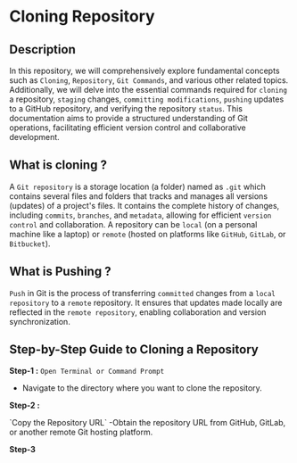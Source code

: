 # Cloning Repository

## Description

In this repository, we will comprehensively explore fundamental concepts such as `Cloning`, `Repository`, `Git Commands`, and various other related topics. Additionally, we will delve into the essential commands required for `cloning` a repository, `staging` changes, `committing modifications`, `pushing` updates to a GitHub repository, and verifying the repository `status`. This documentation aims to provide a structured understanding of Git operations, facilitating efficient version control and collaborative development.

## What is cloning ?

A `Git repository` is a storage location (a folder) named as `.git` which contains several files and folders that tracks and manages all versions (updates) of a project's files. It contains the complete history of changes, including `commits`, `branches`, and `metadata`, allowing for efficient `version control` and collaboration. A repository can be `local` (on a personal machine like a laptop) or `remote` (hosted on platforms like `GitHub`, `GitLab`, or `Bitbucket`).

## What is Pushing ?

`Push` in Git is the process of transferring `committed` changes from a `local repository` to a `remote` repository. It ensures that updates made locally are reflected in the `remote repository`, enabling collaboration and version synchronization.

## Step-by-Step Guide to Cloning a Repository

<b>Step-1 :</b> `Open Terminal or Command Prompt`
- Navigate to the directory where you want to clone the repository.
<p><b>Step-2 :</b></p> `Copy the Repository URL`
-Obtain the repository URL from GitHub, GitLab, or another remote Git hosting platform.
<p><b>Step-3</b></p>
